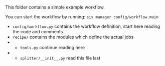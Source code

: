 This folder contains a simple example workflow.

You can start the workflow by running:
`sis manager config/workflow.main`

- `config/workflow.py` contains the workflow definition, start here reading the code and comments
- `recipe/` contains the modules which define the actual jobs
- - `tools.py` continue reading here
- - `splitter/__init__.py` read this file last
